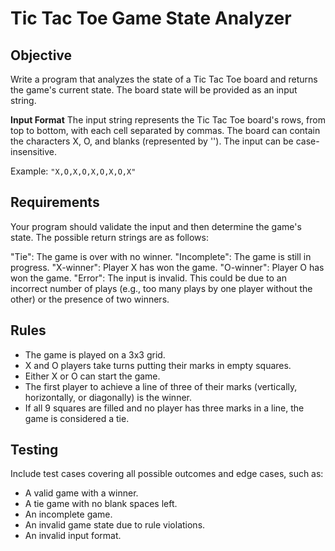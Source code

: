 # Tic Tac Toe Game State Analyzer
## Objective
Write a program that analyzes the state of a Tic Tac Toe board and returns the game's current state. The board state will be provided as an input string.

**Input Format**
The input string represents the Tic Tac Toe board's rows, from top to bottom, with each cell separated by commas. The board can contain the characters X, O, and blanks (represented by ''). The input can be case-insensitive.

Example: `"X,O,X,O,X,O,X,O,X"`

## Requirements
Your program should validate the input and then determine the game's state. The possible return strings are as follows:

"Tie": The game is over with no winner.
"Incomplete": The game is still in progress.
"X-winner": Player X has won the game.
"O-winner": Player O has won the game.
"Error": The input is invalid. This could be due to an incorrect number of plays (e.g., too many plays by one player without the other) or the presence of two winners.

## Rules
- The game is played on a 3x3 grid.
- X and O players take turns putting their marks in empty squares.
- Either X or O can start the game.
- The first player to achieve a line of three of their marks (vertically, horizontally, or diagonally) is the winner.
- If all 9 squares are filled and no player has three marks in a line, the game is considered a tie.

## Testing
Include test cases covering all possible outcomes and edge cases, such as:

- A valid game with a winner.
- A tie game with no blank spaces left.
- An incomplete game.
- An invalid game state due to rule violations.
- An invalid input format.